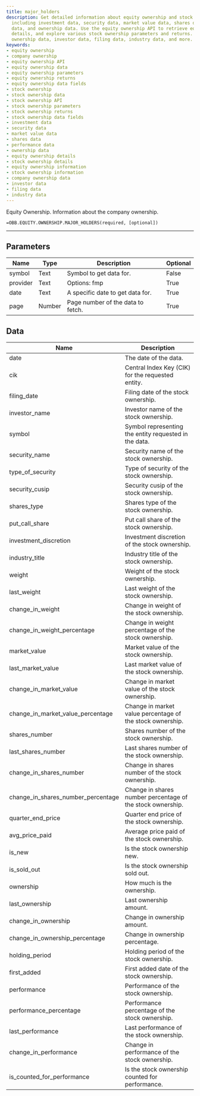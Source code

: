 ```yaml
---
title: major_holders
description: Get detailed information about equity ownership and stock ownership,
  including investment data, security data, market value data, shares data, performance
  data, and ownership data. Use the equity ownership API to retrieve equity ownership
  details, and explore various stock ownership parameters and returns. Access company
  ownership data, investor data, filing data, industry data, and more.
keywords: 
- equity ownership
- company ownership
- equity ownership API
- equity ownership data
- equity ownership parameters
- equity ownership returns
- equity ownership data fields
- stock ownership
- stock ownership data
- stock ownership API
- stock ownership parameters
- stock ownership returns
- stock ownership data fields
- investment data
- security data
- market value data
- shares data
- performance data
- ownership data
- equity ownership details
- stock ownership details
- equity ownership information
- stock ownership information
- company ownership data
- investor data
- filing data
- industry data
---
```


<!-- markdownlint-disable MD041 -->

Equity Ownership. Information about the company ownership.

```excel wordwrap
=OBB.EQUITY.OWNERSHIP.MAJOR_HOLDERS(required, [optional])
```

---

## Parameters

| Name | Type | Description | Optional |
| ---- | ---- | ----------- | -------- |
| symbol | Text | Symbol to get data for. | False |
| provider | Text | Options: fmp | True |
| date | Text | A specific date to get data for. | True |
| page | Number | Page number of the data to fetch. | True |

## Data

| Name | Description |
| ---- | ----------- |
| date | The date of the data.  |
| cik | Central Index Key (CIK) for the requested entity.  |
| filing_date | Filing date of the stock ownership.  |
| investor_name | Investor name of the stock ownership.  |
| symbol | Symbol representing the entity requested in the data.  |
| security_name | Security name of the stock ownership.  |
| type_of_security | Type of security of the stock ownership.  |
| security_cusip | Security cusip of the stock ownership.  |
| shares_type | Shares type of the stock ownership.  |
| put_call_share | Put call share of the stock ownership.  |
| investment_discretion | Investment discretion of the stock ownership.  |
| industry_title | Industry title of the stock ownership.  |
| weight | Weight of the stock ownership.  |
| last_weight | Last weight of the stock ownership.  |
| change_in_weight | Change in weight of the stock ownership.  |
| change_in_weight_percentage | Change in weight percentage of the stock ownership.  |
| market_value | Market value of the stock ownership.  |
| last_market_value | Last market value of the stock ownership.  |
| change_in_market_value | Change in market value of the stock ownership.  |
| change_in_market_value_percentage | Change in market value percentage of the stock ownership.  |
| shares_number | Shares number of the stock ownership.  |
| last_shares_number | Last shares number of the stock ownership.  |
| change_in_shares_number | Change in shares number of the stock ownership.  |
| change_in_shares_number_percentage | Change in shares number percentage of the stock ownership.  |
| quarter_end_price | Quarter end price of the stock ownership.  |
| avg_price_paid | Average price paid of the stock ownership.  |
| is_new | Is the stock ownership new.  |
| is_sold_out | Is the stock ownership sold out.  |
| ownership | How much is the ownership.  |
| last_ownership | Last ownership amount.  |
| change_in_ownership | Change in ownership amount.  |
| change_in_ownership_percentage | Change in ownership percentage.  |
| holding_period | Holding period of the stock ownership.  |
| first_added | First added date of the stock ownership.  |
| performance | Performance of the stock ownership.  |
| performance_percentage | Performance percentage of the stock ownership.  |
| last_performance | Last performance of the stock ownership.  |
| change_in_performance | Change in performance of the stock ownership.  |
| is_counted_for_performance | Is the stock ownership counted for performance.  |
